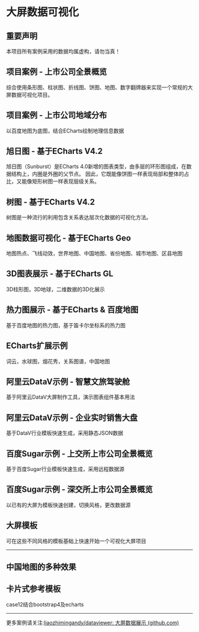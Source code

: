 # 大屏数据可视化

## 重要声明

本项目所有案例采用的数据均属虚构，请勿当真！

## 项目案例 - 上市公司全景概览 

综合使用条形图、柱状图、折线图、饼图、地图、数字翻牌器来实现一个常规的大屏数据可视化项目。

## 项目案例 - 上市公司地域分布 

以百度地图为底图，结合ECharts绘制地理信息数据

## 旭日图 - 基于ECharts V4.2

旭日图（Sunburst）是ECharts 4.0新增的图表类型，由多层的环形图组成，在数据结构上，内圈是外圈的父节点。
因此，它既能像饼图一样表现局部和整体的占比，又能像矩形树图一样表现层级关系。

## 树图 - 基于ECharts V4.2

树图是一种流行的利用包含关系表达层次化数据的可视化方法。

## 地图数据可视化 - 基于ECharts Geo

地图热点、飞线动效，世界地图、中国地图、省份地图、城市地图、区县地图

## 3D图表展示 - 基于ECharts GL

3D柱形图，3D地球，二维数据的3D化展示

## 热力图展示 - 基于ECharts & 百度地图

基于百度地图的热力图，基于笛卡尔坐标系的热力图

## ECharts扩展示例

词云，水球图，烟花秀，关系图谱，中国地图

## 阿里云DataV示例 - 智慧文旅驾驶舱

基于阿里云DataV大屏制作工具，演示图表组件基本用法

## 阿里云DataV示例 - 企业实时销售大盘

基于DataV行业模板快速生成，采用静态JSON数据

## 百度Sugar示例 - 上交所上市公司全景概览

基于百度Sugar行业模板快速生成，采用远程数据源

## 百度Sugar示例 - 深交所上市公司全景概览

以已有的大屏为模板快速创建，切换风格，更改数据源

## 大屏模板

可在这些不同风格的模板基础上快速开始一个可视化大屏项目

-------------------------------------------------
## 中国地图的多种效果

## 卡片式参考模板
case12结合bootstrap4及echarts

------

更多案例请关注:[liaozhimingandy/dataviewer: 大屏数据展示 (github.com)](https://github.com/liaozhimingandy/dataviewer)

